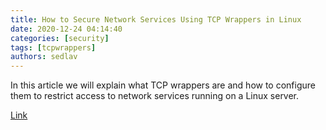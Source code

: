 ```yaml
---
title: How to Secure Network Services Using TCP Wrappers in Linux
date: 2020-12-24 04:14:40
categories: [security]
tags: [tcpwrappers]
authors: sedlav
---
```


In this article we will explain what TCP wrappers are and how to configure them to restrict access to network services running on a Linux server.

[Link](https://www.tecmint.com/secure-linux-tcp-wrappers-hosts-allow-deny-restrict-access/)
